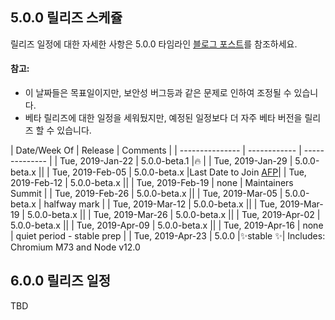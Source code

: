 ## 5.0.0 릴리즈 스케쥴

릴리즈 일정에 대한 자세한 사항은 5.0.0 타임라인 [블로그 포스트](https://electronjs.org/blog/electron-5-0-timeline)를 참조하세요.

#### 참고:

- 이 날짜들은 목표일이지만, 보안성 버그등과 같은 문제로 인하여 조정될 수 있습니다.
- 베타 릴리즈에 대한 일정을 세워뒀지만, 예정된 일정보다 더 자주 베타 버전을 릴리즈 할 수 있습니다.

| Date/Week Of | Release | Comments | | \---\---\---\---\--- | \---\---\---\--- | \---\---\---\----- | | Tue, 2019-Jan-22 | 5.0.0-beta.1 |🔥 | | Tue, 2019-Jan-29 | 5.0.0-beta.x || | Tue, 2019-Feb-05 | 5.0.0-beta.x |Last Date to Join [AFP](https://electronjs.org/blog/app-feedback-program)| | Tue, 2019-Feb-12 | 5.0.0-beta.x || | Tue, 2019-Feb-19 | none | Maintainers Summit | | Tue, 2019-Feb-26 | 5.0.0-beta.x || | Tue, 2019-Mar-05 | 5.0.0-beta.x | halfway mark | | Tue, 2019-Mar-12 | 5.0.0-beta.x || | Tue, 2019-Mar-19 | 5.0.0-beta.x || | Tue, 2019-Mar-26 | 5.0.0-beta.x || | Tue, 2019-Apr-02 | 5.0.0-beta.x || | Tue, 2019-Apr-09 | 5.0.0-beta.x || | Tue, 2019-Apr-16 | none | quiet period - stable prep | | Tue, 2019-Apr-23 | 5.0.0 |✨stable ✨| Includes: Chromium M73 and Node v12.0

## 6.0.0 릴리즈 일정

TBD